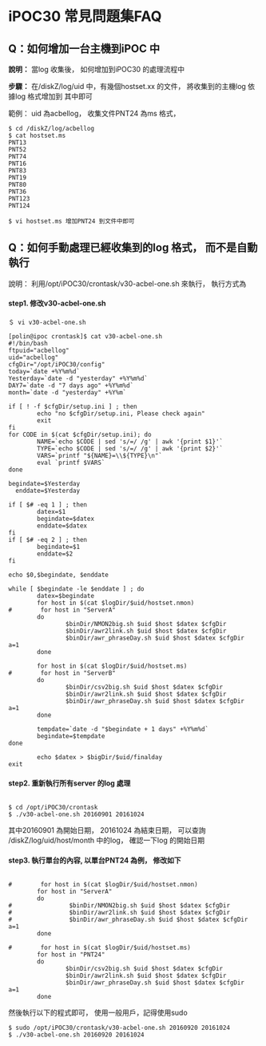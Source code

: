 # iPOC30 常見問題集FAQ

## Q：如何增加一台主機到iPOC 中

**說明：** 當log 收集後， 如何增加到iPOC30 的處理流程中

**步驟：** 在/diskZ/log/uid 中，有幾個hostset.xx 的文件， 將收集到的主機log 依據log 格式增加到 其中即可

範例： uid 為acbellog， 收集文件PNT24 為ms 格式， 

```
$ cd /diskZ/log/acbellog
$ cat hostset.ms
PNT13
PNT52
PNT74
PNT16
PNT83
PNT19
PNT80
PNT36
PNT123
PNT124

$ vi hostset.ms 增加PNT24 到文件中即可
```

## Q：如何手動處理已經收集到的log 格式， 而不是自動執行

說明： 利用/opt/iPOC30/crontask/v30-acbel-one.sh 來執行， 執行方式為

#### step1. 修改v30-acbel-one.sh


```
＄ vi v30-acbel-one.sh

[polin@ipoc crontask]$ cat v30-acbel-one.sh
#!/bin/bash
ftpuid="acbellog"
uid="acbellog"
cfgDir="/opt/iPOC30/config"
today=`date +%Y%m%d`
Yesterday=`date -d "yesterday" +%Y%m%d`
DAY7=`date -d "7 days ago" +%Y%m%d`
month=`date -d "yesterday" +%Y%m`

if [ ! -f $cfgDir/setup.ini ] ; then
        echo "no $cfgDir/setup.ini, Please check again"
        exit
fi
for CODE in $(cat $cfgDir/setup.ini); do
        NAME=`echo $CODE | sed 's/=/ /g' | awk '{print $1}'`
        TYPE=`echo $CODE | sed 's/=/ /g' | awk '{print $2}'`
        VARS=`printf "${NAME}=\\${TYPE}\n"`
        eval `printf $VARS`
done

begindate=$Yesterday
  enddate=$Yesterday

if [ $# -eq 1 ] ; then
        datex=$1
        begindate=$datex
        enddate=$datex
fi
if [ $# -eq 2 ] ; then
        begindate=$1
        enddate=$2
fi

echo $0,$begindate, $enddate

while [ $begindate -le $enddate ] ; do
        datex=$begindate
        for host in $(cat $logDir/$uid/hostset.nmon)
#        for host in "ServerA"
        do
                $binDir/NMON2big.sh $uid $host $datex $cfgDir
                $binDir/awr2link.sh $uid $host $datex $cfgDir
                $binDir/awr_phraseDay.sh $uid $host $datex $cfgDir
a=1
        done

        for host in $(cat $logDir/$uid/hostset.ms)
#        for host in "ServerB"
        do
                $binDir/csv2big.sh $uid $host $datex $cfgDir
                $binDir/awr2link.sh $uid $host $datex $cfgDir
                $binDir/awr_phraseDay.sh $uid $host $datex $cfgDir
a=1
        done

        tempdate=`date -d "$begindate + 1 days" +%Y%m%d`
        begindate=$tempdate
done

        echo $datex > $bigDir/$uid/finalday
exit

```
#### step2. 重新執行所有server 的log 處理

```

$ cd /opt/iPOC30/crontask
$ ./v30-acbel-one.sh 20160901 20161024

```

其中20160901 為開始日期， 20161024 為結束日期， 可以查詢 /diskZ/log/uid/host/month 中的log， 確認一下log 的開始日期


#### step3. 執行單台的內容, 以單台PNT24 為例， 修改如下

```

#        for host in $(cat $logDir/$uid/hostset.nmon)
        for host in "ServerA"
        do
#                $binDir/NMON2big.sh $uid $host $datex $cfgDir
#                $binDir/awr2link.sh $uid $host $datex $cfgDir
#                $binDir/awr_phraseDay.sh $uid $host $datex $cfgDir
a=1
        done

#        for host in $(cat $logDir/$uid/hostset.ms)
        for host in "PNT24"
        do
                $binDir/csv2big.sh $uid $host $datex $cfgDir
                $binDir/awr2link.sh $uid $host $datex $cfgDir
                $binDir/awr_phraseDay.sh $uid $host $datex $cfgDir
a=1
        done
```

然後執行以下的程式即可， 使用一般用戶，記得使用sudo

```
$ sudo /opt/iPOC30/crontask/v30-acbel-one.sh 20160920 20161024 
$ ./v30-acbel-one.sh 20160920 20161024 
```


